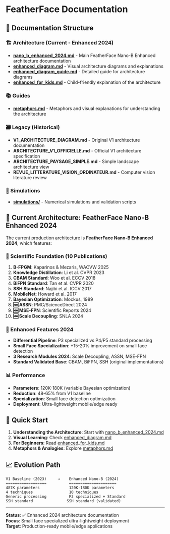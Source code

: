 # FeatherFace Documentation

## 📂 Documentation Structure

### 🏗️ Architecture (Current - Enhanced 2024)
- **[nano_b_enhanced_2024.md](architecture/nano_b_enhanced_2024.md)** - Main FeatherFace Nano-B Enhanced architecture documentation
- **[enhanced_diagram.md](architecture/enhanced_diagram.md)** - Visual architecture diagrams and explanations
- **[enhanced_diagram_guide.md](architecture/enhanced_diagram_guide.md)** - Detailed guide for architecture diagrams
- **[enhanced_for_kids.md](architecture/enhanced_for_kids.md)** - Child-friendly explanation of the architecture

### 📚 Guides
- **[metaphors.md](guides/metaphors.md)** - Metaphors and visual explanations for understanding the architecture

### 🗃️ Legacy (Historical)
- **V1_ARCHITECTURE_DIAGRAM.md** - Original V1 architecture documentation
- **ARCHITECTURE_V1_OFFICIELLE.md** - Official V1 architecture specification
- **ARCHITECTURE_PAYSAGE_SIMPLE.md** - Simple landscape architecture view
- **REVUE_LITTERATURE_VISION_ORDINATEUR.md** - Computer vision literature review

### 🧪 Simulations
- **[simulations/](simulations/)** - Numerical simulations and validation scripts

## 🎯 Current Architecture: FeatherFace Nano-B Enhanced 2024

The current production architecture is **FeatherFace Nano-B Enhanced 2024**, which features:

### 🔬 Scientific Foundation (10 Publications)
1. **B-FPGM**: Kaparinos & Mezaris, WACVW 2025
2. **Knowledge Distillation**: Li et al. CVPR 2023
3. **CBAM Standard**: Woo et al. ECCV 2018
4. **BiFPN Standard**: Tan et al. CVPR 2020
5. **SSH Standard**: Najibi et al. ICCV 2017
6. **MobileNet**: Howard et al. 2017
7. **Bayesian Optimization**: Mockus, 1989
8. **🆕 ASSN**: PMC/ScienceDirect 2024
9. **🆕 MSE-FPN**: Scientific Reports 2024
10. **🆕 Scale Decoupling**: SNLA 2024

### 🎯 Enhanced Features 2024
- **Differential Pipeline**: P3 specialized vs P4/P5 standard processing
- **Small Face Specialization**: +15-20% improvement on small face detection
- **3 Research Modules 2024**: Scale Decoupling, ASSN, MSE-FPN
- **Standard Validated Base**: CBAM, BiFPN, SSH (original implementations)

### 📊 Performance
- **Parameters**: 120K-180K (variable Bayesian optimization)
- **Reduction**: 48-65% from V1 baseline
- **Specialization**: Small face detection optimization
- **Deployment**: Ultra-lightweight mobile/edge ready

## 🚀 Quick Start

1. **Understanding the Architecture**: Start with [nano_b_enhanced_2024.md](architecture/nano_b_enhanced_2024.md)
2. **Visual Learning**: Check [enhanced_diagram.md](architecture/enhanced_diagram.md)
3. **For Beginners**: Read [enhanced_for_kids.md](architecture/enhanced_for_kids.md)
4. **Metaphors & Analogies**: Explore [metaphors.md](guides/metaphors.md)

## 📈 Evolution Path

```
V1 Baseline (2023)     →    Enhanced Nano-B (2024)
==================          =====================
487K parameters             120K-180K parameters
4 techniques                10 techniques
Generic processing          P3 specialized + Standard
SSH standard               SSH standard (validated)
```

---

**Status**: ✅ Enhanced 2024 architecture documentation  
**Focus**: Small face specialized ultra-lightweight deployment  
**Target**: Production-ready mobile/edge applications